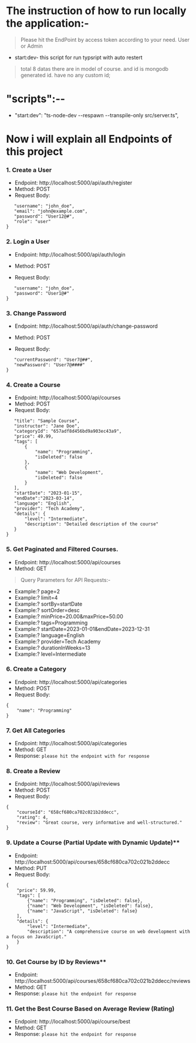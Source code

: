 # The instruction of how to run locally the application:-

> Please hit the EndPoint by access token according to your need. User or Admin 
* start:dev- this script for run typsript with auto restert

> total 8 datas there are in model of course. and id is mongodb generated id. have no any custom id;


# "scripts":--

* "start:dev": "ts-node-dev --respawn --transpile-only src/server.ts",




# Now i will explain all Endpoints of this project
### 1. Create a User
   * Endpoint: http://localhost:5000/api/auth/register
  * Method: POST
  * Request Body:
 ``` {
    "username": "john_doe",
    "email": "john@example.com",
    "password": "User12@#",
    "role": "user"
}
```

### 2. Login a User
   * Endpoint: http://localhost:5000/api/auth/login

  * Method: POST
  * Request Body:
 ``` {
    "username": "john_doe",
    "password": "User1@#"
}
```


### 3. Change Password
   * Endpoint: http://localhost:5000/api/auth/change-password

  * Method: POST
  * Request Body:
 ```{
    "currentPassword": "User7@##",
    "newPassword": "User7@####"
}
```




### 4. Create a Course
   * Endpoint: http://localhost:5000/api/courses
  * Method: POST
  * Request Body:
 ``` {
    "title": "Sample Course",
    "instructor": "Jane Doe",
    "categoryId": "657adf8d456bd9a903ec43a9",
    "price": 49.99,
    "tags": [
        {
            "name": "Programming",
            "isDeleted": false
        },
        {
            "name": "Web Development",
            "isDeleted": false
        }
    ],
    "startDate": "2023-01-15",
    "endDate":"2023-03-14",
    "language": "English",
    "provider": "Tech Academy",
    "details": {
        "level": "Intermediate",
        "description": "Detailed description of the course"
    }
}
```

### 5. Get Paginated and Filtered Courses.
* Endpoint: http://localhost:5000/api/courses
* Method: GET
> Query Parameters for API Requests:-

* Example:? page=2
* Example:? limit=4
* Example:? sortBy=startDate
* Example:? sortOrder=desc
* Example:? minPrice=20.00&maxPrice=50.00
* Example:? tags=Programming
* Example:? startDate=2023-01-01&endDate=2023-12-31
* Example:? language=English
* Example:? provider=Tech Academy
* Example:? durationInWeeks=13
* Example:? level=Intermediate



### 6. Create a Category
* Endpoint: http://localhost:5000/api/categories
* Method: POST
* Request Body:
```
{
    "name": "Programming"
}
```

### 7. Get All Categories
* Endpoint: http://localhost:5000/api/categories
* Method: GET
* Response:  `please hit the endpoint with for response`


### 8. Create a Review
* Endpoint:  http://localhost:5000/api/reviews
* Method: POST
* Request Body:

```
{
    "courseId": "658cf680ca702c021b2ddecc",
    "rating": 4,
    "review": "Great course, very informative and well-structured."
}
```


### 9. Update a Course (Partial Update with Dynamic Update)**
* Endpoint:   http://localhost:5000/api/courses/658cf680ca702c021b2ddecc
* Method: PUT
* Request Body:

```
{
    "price": 59.99,
    "tags": [
        {"name": "Programming", "isDeleted": false},
        {"name": "Web Development", "isDeleted": false},
        {"name": "JavaScript", "isDeleted": false}
    ],
    "details": {
        "level": "Intermediate",
        "description": "A comprehensive course on web development with a focus on JavaScript."
    }
}
```

### 10. Get Course by ID by Reviews**
* Endpoint: http://localhost:5000/api/courses/658cf680ca702c021b2ddecc/reviews
* Method: GET
* Response: `please hit the endpoint for response`

### 11. Get the Best Course Based on Average Review (Rating)
* Endpoint: http://localhost:5000/api/course/best
* Method: GET
* Response: `please hit the endpoint for response`

